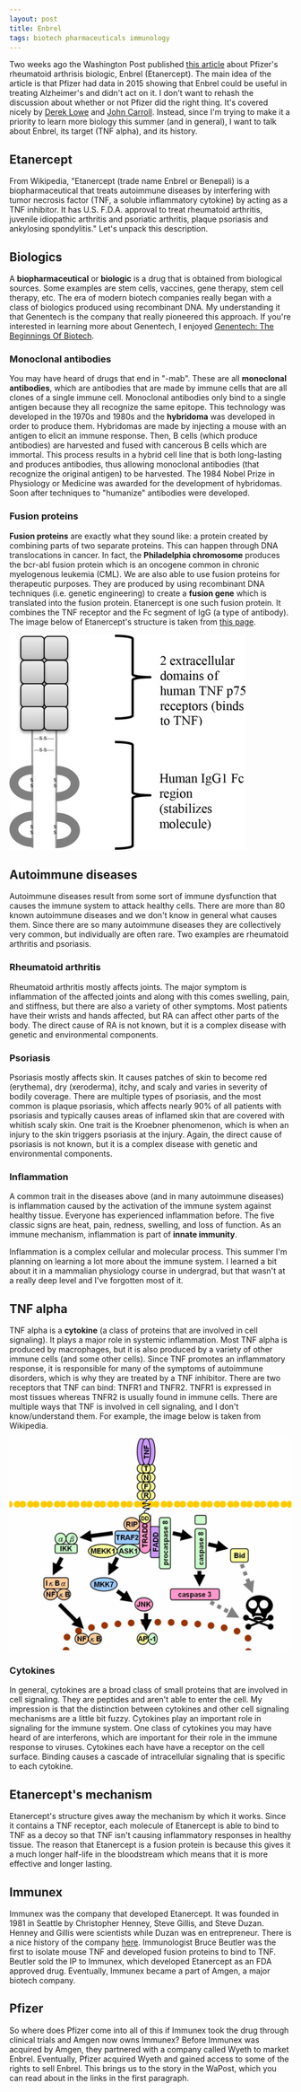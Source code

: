 ```yaml
---
layout: post
title: Enbrel
tags: biotech pharmaceuticals immunology
---
```



Two weeks ago the Washington Post published [this article](https://www.washingtonpost.com/business/economy/pfizer-had-clues-its-blockbuster-drug-could-prevent-alzheimers-why-didnt-it-tell-the-world/2019/06/04/9092e08a-7a61-11e9-8bb7-0fc796cf2ec0_story.html) about Pfizer's rheumatoid arthrisis biologic, Enbrel (Etanercept). The main idea of the article is that Pfizer had data in 2015 showing that Enbrel could be useful in treating Alzheimer's and didn't act on it. I don't want to rehash the discussion about whether or not Pfizer did the right thing. It's covered nicely by [Derek Lowe](https://blogs.sciencemag.org/pipeline/archives/2019/06/06/a-missed-alzheimers-opportunity-not-so-much) and [John Carroll](https://endpts.com/the-washington-post-points-the-finger-at-pfizer-for-staying-mum-about-an-alzheimers-study-but-theres-more-to-the-story-than-that/). Instead, since I'm trying to make it a priority to learn more biology this summer (and in general), I want to talk about Enbrel, its target (TNF alpha), and its history.

## Etanercept

From Wikipedia, "Etanercept (trade name Enbrel or Benepali) is a biopharmaceutical that treats autoimmune diseases by interfering with tumor necrosis factor (TNF, a soluble inflammatory cytokine) by acting as a TNF inhibitor. It has U.S. F.D.A. approval to treat rheumatoid arthritis, juvenile idiopathic arthritis and psoriatic arthritis, plaque psoriasis and ankylosing spondylitis." Let's unpack this description.

## Biologics

A **biopharmaceutical** or **biologic** is a drug that is obtained from biological sources. Some examples are stem cells, vaccines, gene therapy, stem cell therapy, etc. The era of modern biotech companies really began with a class of biologics produced using recombinant DNA. My understanding it that Genentech is the company that really pioneered this approach. If you're interested in learning more about Genentech, I enjoyed [Genentech: The Beginnings Of Biotech](https://www.amazon.com/Genentech-Beginnings-Sally-Smith-Hughes/dp/022604551X).

### Monoclonal antibodies

You may have heard of drugs that end in "-mab". These are all **monoclonal antibodies**, which are antibodies that are made by immune cells that are all clones of a single immune cell. Monoclonal antibodies only bind to a single antigen because they all recognize the same epitope. This technology was developed in the 1970s and 1980s and the **hybridoma** was developed in order to produce them. Hybridomas are made by injecting a mouse with an antigen to elicit an immune response. Then, B cells (which produce antibodies) are harvested and fused with cancerous B cells which are immortal. This process results in a hybrid cell line that is both long-lasting and produces antibodies, thus allowing monoclonal antibodies (that recognize the original antigen) to be harvested. The 1984 Nobel Prize in Physiology or Medicine was awarded for the development of hybridomas. Soon after techniques to "humanize" antibodies were developed.

### Fusion proteins

**Fusion proteins** are exactly what they sound like: a protein created by combining parts of two separate proteins. This can happen through DNA translocations in cancer. In fact, the **Philadelphia chromosome** produces the bcr-abl fusion protein which is an oncogene common in chronic myelogenous leukemia (CML). We are also able to use fusion proteins for therapeutic purposes. They are produced by using recombinant DNA techniques (i.e. genetic engineering) to create a **fusion gene** which is translated into the fusion protein. Etanercept is one such fusion protein. It combines the TNF receptor and the Fc segment of IgG (a type of antibody). The image below of Etanercept's structure is taken from [this page](https://www.sciencedirect.com/topics/neuroscience/etanercept).

![Structure of Etanercept](/images/enbrel/etanercept.jpg)

## Autoimmune diseases

Autoimmune diseases result from some sort of immune dysfunction that causes the immune system to attack healthy cells. There are more than 80 known autoimmune diseases and we don't know in general what causes them. Since there are so many autoimmune diseases they are collectively very common, but individually are often rare. Two examples are rheumatoid arthritis and psoriasis.

### Rheumatoid arthritis

Rheumatoid arthritis mostly affects joints. The major symptom is inflammation of the affected joints and along with this comes swelling, pain, and stiffness, but there are also a variety of other symptoms. Most patients have their wrists and hands affected, but RA can affect other parts of the body. The direct cause of RA is not known, but it is a complex disease with genetic and environmental components.

### Psoriasis

Psoriasis mostly affects skin. It causes patches of skin to become red (erythema), dry (xeroderma), itchy, and scaly and varies in severity of bodily coverage. There are multiple types of psoriasis, and the most common is plaque psoriasis, which affects nearly 90% of all patients with psoriasis and typically causes areas of inflamed skin that are covered with whitish scaly skin. One trait is the Kroebner phenomenon, which is when an injury to the skin triggers psoriasis at the injury. Again, the direct cause of psoriasis is not known, but it is a complex disease with genetic and environmental components.


### Inflammation

A common trait in the diseases above (and in many autoimmune diseases) is inflammation caused by the activation of the immune system against healthy tissue. Everyone has experienced inflammation before. The five classic signs are heat, pain, redness, swelling, and loss of function. As an immune mechanism, inflammation is part of **innate immunity**.

Inflammation is a complex cellular and molecular process. This summer I'm planning on learning a lot more about the immune system. I learned a bit about it in a mammalian physiology course in undergrad, but that wasn't at a really deep level and I've forgotten most of it.

## TNF alpha

TNF alpha is a **cytokine** (a class of proteins that are involved in cell signaling). It plays a major role in systemic inflammation. Most TNF alpha is produced by macrophages, but it is also produced by a variety of other immune cells (and some other cells). Since TNF promotes an inflammatory response, it is responsible for many of the symptoms of autoimmune disorders, which is why they are treated by a TNF inhibitor. There are two receptors that TNF can bind: TNFR1 and TNFR2. TNFR1 is expressed in most tissues whereas TNFR2 is usually found in immune cells. There are multiple ways that TNF is involved in cell signaling, and I don't know/understand them. For example, the image below is taken from Wikipedia.

![Diagram of TNFR1 signaling](/images/enbrel/TNFR1_signaling.jpg)

### Cytokines

In general, cytokines are a broad class of small proteins that are involved in cell signaling. They are peptides and aren't able to enter the cell. My impression is that the distinction between cytokines and other cell signaling mechanisms are a little bit fuzzy. Cytokines play an important role in signaling for the immune system. One class of cytokines you may have heard of are interferons, which are important for their role in the immune response to viruses. Cytokines each have have a receptor on the cell surface. Binding causes a cascade of intracellular signaling that is specific to each cytokine.

## Etanercept's mechanism

Etanercept's structure gives away the mechanism by which it works. Since it contains a TNF receptor, each molecule of Etanercept is able to bind to TNF as a decoy so that TNF isn't causing inflammatory responses in healthy tissue. The reason that Etanercept is a fusion protein is because this gives it a much longer half-life in the bloodstream which means that it is more effective and longer lasting.

## Immunex

Immunex was the company that developed Etanercept. It was founded in 1981 in Seattle by Christopher Henney, Steve Gillis, and Steve Duzan. Henney and Gillis were scientists while Duzan was en entrepreneur. There is a nice history of the company [here](http://www.fundinguniverse.com/company-histories/immunex-corporation-history/). Immunologist Bruce Beutler was the first to isolate mouse TNF and developed fusion proteins to bind to TNF. Beutler sold the IP to Immunex, which developed Etanercept as an FDA approved drug. Eventually, Immunex became a part of Amgen, a major biotech company.

## Pfizer

So where does Pfizer come into all of this if Immunex took the drug through clinical trials and Amgen now owns Immunex? Before Immunex was acquired by Amgen, they partnered with a company called Wyeth to market Enbrel. Eventually, Pfizer acquired Wyeth and gained access to some of the rights to sell Enbrel. This brings us to the story in the WaPost, which you can read about in the links in the first paragraph.

